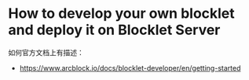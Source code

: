 # How to develop your own blocklet and deploy it on Blocklet Server

如何官方文档上有描述：

- https://www.arcblock.io/docs/blocklet-developer/en/getting-started
